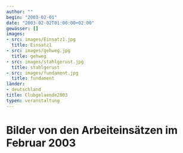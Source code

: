 ```yaml
---
author: ""
begin: "2003-02-01"
date: "2003-02-02T01:00:00+02:00"
gewässer: []
images:
- src: images/Einsatz1.jpg
  title: Einsatz1
- src: images/gehweg.jpg
  title: gehweg
- src: images/stahlgerust.jpg
  title: stahlgerust
- src: images/fundament.jpg
  title: fundament
länder:
- deutschland
title: Clubgelaende2003
typen: veranstaltung
---
```





# Bilder von den Arbeiteinsätzen im Februar 2003



